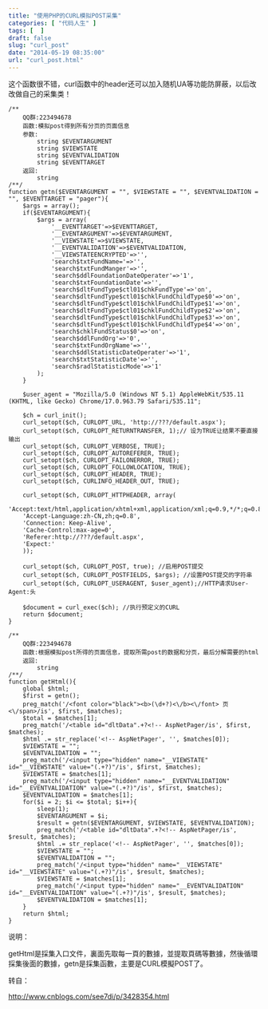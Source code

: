 ```yaml
---
title: "使用PHP的CURL模拟POST采集"
categories: [ "代码人生" ]
tags: [  ]
draft: false
slug: "curl_post"
date: "2014-05-19 08:35:00"
url: "curl_post.html"
---
```


这个函数很不错，curl函数中的header还可以加入随机UA等功能防屏蔽，以后改改做自己的采集类！

    /**
        QQ群:223494678
        函数:模拟post得到所有分页的页面信息
        参数:
            string $EVENTARGUMENT
            string $VIEWSTATE
            string $EVENTVALIDATION
            string $EVENTTARGET
        返回:
            string
    /**/
    function getn($EVENTARGUMENT = "", $VIEWSTATE = "", $EVENTVALIDATION = "", $EVENTTARGET = "pager"){
        $args = array();
        if($EVENTARGUMENT){
            $args = array(
                '__EVENTTARGET'=>$EVENTTARGET,
                '__EVENTARGUMENT'=>$EVENTARGUMENT,
                '__VIEWSTATE'=>$VIEWSTATE,
                '__EVENTVALIDATION'=>$EVENTVALIDATION,
                '__VIEWSTATEENCRYPTED'=>'',
                'search$txtFundName='=>'',
                'search$txtFundManger'=>'',
                'search$ddlFoundationDateOperater'=>'1',
                'search$txtFoundationDate'=>'',
                'search$dltFundType$ctl01$chkFundType'=>'on',
                'search$dltFundType$ctl01$chklFundChildType$0'=>'on',
                'search$dltFundType$ctl01$chklFundChildType$1'=>'on',
                'search$dltFundType$ctl01$chklFundChildType$2'=>'on',
                'search$dltFundType$ctl01$chklFundChildType$3'=>'on',
                'search$dltFundType$ctl01$chklFundChildType$4'=>'on',
                'search$chklFundStatus$0'=>'on',
                'search$ddlFundOrg'=>'0',
                'search$txtFundOrgName'=>'',
                'search$ddlStatisticDateOperater'=>'1',
                'search$txtStatisticDate'=>'',
                'search$radlStatisticMode'=>'1'
            );
        }
     
        $user_agent = "Mozilla/5.0 (Windows NT 5.1) AppleWebKit/535.11 (KHTML, like Gecko) Chrome/17.0.963.79 Safari/535.11";
     
        $ch = curl_init();
        curl_setopt($ch, CURLOPT_URL, 'http://???/default.aspx');
        curl_setopt($ch, CURLOPT_RETURNTRANSFER, 1);// 设为TRUE让结果不要直接输出
        curl_setopt($ch, CURLOPT_VERBOSE, TRUE);
        curl_setopt($ch, CURLOPT_AUTOREFERER, TRUE);
        curl_setopt($ch, CURLOPT_FAILONERROR, TRUE);
        curl_setopt($ch, CURLOPT_FOLLOWLOCATION, TRUE);
        curl_setopt($ch, CURLOPT_HEADER, TRUE);
        curl_setopt($ch, CURLINFO_HEADER_OUT, TRUE);
     
        curl_setopt($ch, CURLOPT_HTTPHEADER, array(
        'Accept:text/html,application/xhtml+xml,application/xml;q=0.9,*/*;q=0.8',
        'Accept-Language:zh-CN,zh;q=0.8',
        'Connection: Keep-Alive',
        'Cache-Control:max-age=0',
        'Referer:http://???/default.aspx',
        'Expect:'
        ));
     
        curl_setopt($ch, CURLOPT_POST, true); //启用POST提交
        curl_setopt($ch, CURLOPT_POSTFIELDS, $args); //设置POST提交的字符串
        curl_setopt($ch, CURLOPT_USERAGENT, $user_agent);//HTTP请求User-Agent:头
     
        $document = curl_exec($ch); //执行预定义的CURL
        return $document;
    }
     
    /**
        QQ群:223494678
        函数:根据模拟post所得的页面信息，提取所需post的数据和分页，最后分解需要的html
        返回:
            string
    /**/
    function getHtml(){
        global $html;
        $first = getn();
        preg_match('/<font color="black"><b>(\d+?)<\/b><\/font> 页<\/span>/is', $first, $matches);
        $total = $matches[1];
        preg_match('/<table id="dltData".+?<!-- AspNetPager/is', $first, $matches);
        $html .= str_replace('<!-- AspNetPager', '', $matches[0]);
        $VIEWSTATE = "";
        $EVENTVALIDATION = "";
        preg_match('/<input type="hidden" name="__VIEWSTATE" id="__VIEWSTATE" value="(.+?)"/is', $first, $matches);
        $VIEWSTATE = $matches[1];
        preg_match('/<input type="hidden" name="__EVENTVALIDATION" id="__EVENTVALIDATION" value="(.+?)"/is', $first, $matches);
        $EVENTVALIDATION = $matches[1];
        for($i = 2; $i <= $total; $i++){
            sleep(1);
            $EVENTARGUMENT = $i;
            $result = getn($EVENTARGUMENT, $VIEWSTATE, $EVENTVALIDATION);
            preg_match('/<table id="dltData".+?<!-- AspNetPager/is', $result, $matches);
            $html .= str_replace('<!-- AspNetPager', '', $matches[0]);
            $VIEWSTATE = "";
            $EVENTVALIDATION = "";
            preg_match('/<input type="hidden" name="__VIEWSTATE" id="__VIEWSTATE" value="(.+?)"/is', $result, $matches);
            $VIEWSTATE = $matches[1];
            preg_match('/<input type="hidden" name="__EVENTVALIDATION" id="__EVENTVALIDATION" value="(.+?)"/is', $result, $matches);
            $EVENTVALIDATION = $matches[1];
        }
        return $html;
    }


说明：

getHtml是採集入口文件，裏面先取每一頁的數據，並提取頁碼等數據，然後循環採集後面的數據，getn是採集函數，主要是CURL模擬POST了。

转自：

http://www.cnblogs.com/see7di/p/3428354.html